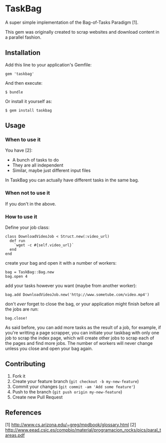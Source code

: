 # TaskBag

A super simple implementation of the Bag-of-Tasks Paradigm [1].

This gem was originally created to scrap websites and download content in a parallel fashion.

## Installation

Add this line to your application's Gemfile:

    gem 'taskbag'

And then execute:

    $ bundle

Or install it yourself as:

    $ gem install taskbag

## Usage

### When to use it

You have [2]:
* A bunch of tasks to do
* They are all independent
* Similar, maybe just different input files

In TaskBag you can actually have different tasks in the same bag.

### When not to use it

If you don't in the above.

### How to use it

Define your job class:

```
class DownloadVideoJob < Struct.new(:video_url)
  def run
  	`wget -c #{self.video_url}`
  end
end
```

create your bag and open it with a number of workers:

```
bag = TaskBag::Bag.new
bag.open 4
```

add your tasks however you want (maybe from another worker):

```
bag.add DownloadVideoJob.new('http://www.sometube.com/video.mp4')
```

don't *ever* forget to close the bag, or your application might finish before all the jobs are run:

```
bag.close!
```

As said before, you can add more tasks as the result of a job, for example, if you're writting a page scrapper, you can initiate your taskbag with only one job to scrap the index page, which will create other jobs to scrap each of the pages and find more jobs. The number of workers will never change unless you close and open your bag again.

## Contributing

1. Fork it
2. Create your feature branch (`git checkout -b my-new-feature`)
3. Commit your changes (`git commit -am 'Add some feature'`)
4. Push to the branch (`git push origin my-new-feature`)
5. Create new Pull Request

## References

[1] http://www.cs.arizona.edu/~greg/mpdbook/glossary.html
[2] http://www.eead.csic.es/compbio/material/programacion_rocks/pics/paral_tareas.pdf